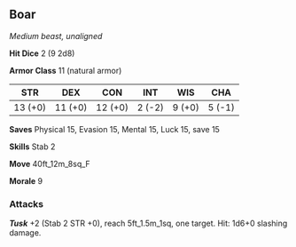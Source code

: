 ## Boar

*Medium beast, unaligned*

**Hit Dice** 2 (9 2d8)

**Armor Class** 11 (natural armor)

| STR     | DEX     | CON     | INT     | WIS     | CHA     |
|---------|---------|---------|---------|---------|---------|
| 13 (+0) | 11 (+0) | 12 (+0) |  2 (-2) |  9 (+0) |  5 (-1) |

**Saves** Physical 15, Evasion 15, Mental 15, Luck 15, save 15

**Skills** Stab 2

**Move** 40ft\_12m\_8sq\_F

**Morale** 9

### Attacks

***Tusk*** +2 (Stab 2 STR +0), reach 5ft\_1.5m\_1sq, one target. Hit: 1d6+0 slashing damage.

